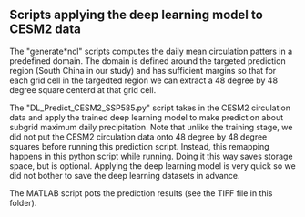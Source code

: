 ## Scripts applying the deep learning model to CESM2 data

The "generate*ncl" scripts computes the daily mean circulation patters in a predefined domain. The domain is defined around the targeted prediction region (South China in our study) and has sufficient margins so that for each grid cell in the targedted region we can extract a 48 degree by 48 degree square centerd at that grid cell.

The "DL_Predict_CESM2_SSP585.py" script takes in the CESM2 circulation data and apply the trained deep learning model to make prediction about subgrid maximum daily precipitation. Note that unlike the training stage, we did not put the CESM2 circulation data onto 48 degree by 48 degree squares before running this prediction script. Instead, this remapping happens in this python script while running. Doing it this way saves storage space, but is optional. Applying the deep learning model is very quick so we did not bother to save the deep learning datasets in advance.

The MATLAB script pots the prediction results (see the TIFF file in this folder).
